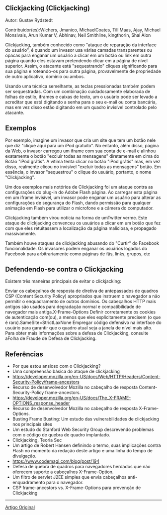 ## Clickjacking (Clickjacking)

Autor: Gustav Rydstedt

Contribuidor(es):Wichers, Jmanico, MichaelCoates, Till Maas, Ajay, Michael Monsivais, Arun Kumar V, Abhinav, Neil Smithline, kingthorin, Shai Alon

Clickjacking, também conhecido como "ataque de reparação da interface do usuário", é quando um invasor usa várias camadas transparentes ou opacas para enganar um usuário a clicar em um botão ou link em outra página quando eles estavam pretendendo clicar em a página de nível superior. Assim, o atacante está "sequestrando" cliques significando para sua página e roteando-os para outra página, provavelmente de propriedade de outro aplicativo, domínio ou ambos.

Usando uma técnica semelhante, as teclas pressionadas também podem ser sequestradas. Com um combinação cuidadosamente elaborada de folhas de estilo, iframes e caixas de texto, um o usuário pode ser levado a acreditar que está digitando a senha para o seu e-mail ou conta bancária, mas em vez disso estão digitando em um quadro invisível controlado pelo atacante.

## Exemplos

Por exemplo, imagine um invasor que cria um site que tem um botão nele que diz "clique aqui para um iPod gratuito". No entanto, além disso, página da Web, o invasor carregou um iframe com sua conta de e-mail e alinhou exatamente o botão "excluir todas as mensagens" diretamente em cima do Botão "iPod grátis". A vítima tenta clicar no botão "iPod grátis" mas, em vez disso, realmente clicou no invisível "excluir todas as mensagens" botão. Em essência, o invasor "sequestrou" o clique do usuário, portanto, o nome "Clickjacking".

Um dos exemplos mais notórios de Clickjacking foi um ataque contra as configurações do plug-in do Adobe Flash página. Ao carregar esta página em um iframe invisível, um invasor pode enganar um usuário para alterar as configurações de segurança do Flash, dando permissão para qualquer animação em Flash para utilizar o microfone e a câmera do computador.

Clickjacking também virou notícia na forma de umTwitter verme. Este ataque de clickjacking convenceu os usuários a clicar em um botão que fez com que eles retuitassem a localização da página maliciosa, e propagado massivamente.

Também houve ataques de clickjacking abusando do "Curtir" do Facebook funcionalidade. Os invasores podem enganar os usuários logados do Facebook para arbitrariamente como páginas de fãs, links, grupos, etc

## Defendendo-se contra o Clickjacking

Existem três maneiras principais de evitar o clickjacking:

Enviar os cabeçalhos de resposta de diretiva de antepassados de quadros CSP (Content Security Policy) apropriados que instruem o navegador a não permitir o enquadramento de outros domínios. Os cabeçalhos HTTP mais antigos são usados para degradação normal e compatibilidade de navegador mais antiga.X-Frame-Options
Definir corretamente os cookies de autenticação com(ou), a menos que eles explicitamente precisem (o que é raro).SameSite=StrictLaxNone
Empregar código defensivo na interface do usuário para garantir que o quadro atual seja a janela de nível mais alto.
Para obter mais informações sobre a defesa de Clickjacking, consulte aFolha de Fraude de Defesa de Clickjacking.

## Referências

- Por que estou ansioso com o Clickjacking?
- Uma compreensão básica do ataque de clickjacking
- https://developer.mozilla.org/en-US/docs/Web/HTTP/Headers/Content-Security-Policy/frame-ancestors
- Recurso de desenvolvedor Mozilla no cabeçalho de resposta Content-Security-Policy frame-ancestors.
- https://developer.mozilla.org/en-US/docs/The_X-FRAME-OPTIONS_response_header
- Recurso de desenvolvedor Mozilla no cabeçalho de resposta X-Frame-Options.
- Busting Frame Busting: Um estudo das vulnerabilidades de clickjacking nos principais sites
- Um estudo do Stanford Web Security Group descrevendo problemas com o código de quebra de quadro implantado.
- Clickjacking, Teoria Sec
- Um artigo de Robert Hansen definindo o termo, suas implicações contra Flash no momento da redação deste artigo e uma linha do tempo de divulgação.
- https://www.codemagi.com/blog/post/194
- Defesa de quebra de quadros para navegadores herdados que não oferecem suporte a cabeçalhos X-Frame-Option.
- Um filtro de servlet J2EE simples que envia cabeçalhos anti-enquadramento para o navegador.
- CSP frame-ancestors vs. X-Frame-Options para prevenção de Clickjacking


---

[Artigo Original](https://owasp.org/www-community/attacks/Clickjacking)
